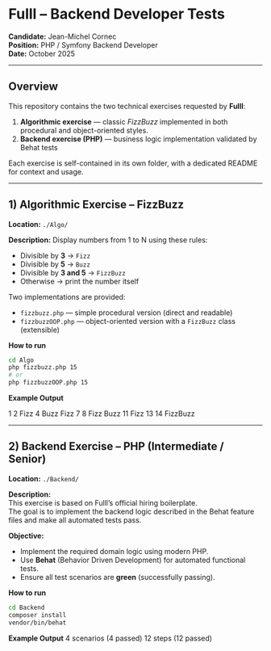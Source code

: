 # Fulll – Backend Developer Tests

**Candidate:** Jean-Michel Cornec  
**Position:** PHP / Symfony Backend Developer  
**Date:** October 2025

---

## Overview

This repository contains the two technical exercises requested by **Fulll**:

1. **Algorithmic exercise** — classic *FizzBuzz* implemented in both procedural and object-oriented styles.  
2. **Backend exercise (PHP)** — business logic implementation validated by Behat tests 

Each exercise is self-contained in its own folder, with a dedicated README for context and usage.

---

## 1) Algorithmic Exercise – FizzBuzz

**Location:** `./Algo/`

**Description:** Display numbers from 1 to N using these rules:
- Divisible by **3** → `Fizz`
- Divisible by **5** → `Buzz`
- Divisible by **3 and 5** → `FizzBuzz`
- Otherwise → print the number itself

Two implementations are provided:
- `fizzbuzz.php` — simple procedural version (direct and readable)
- `fizzbuzzOOP.php` — object-oriented version with a `FizzBuzz` class (extensible)

**How to run**
```bash
cd Algo
php fizzbuzz.php 15
# or
php fizzbuzzOOP.php 15 
```
**Example Output**

1
2
Fizz
4
Buzz
Fizz
7
8
Fizz
Buzz
11
Fizz
13
14
FizzBuzz

---
## 2) Backend Exercise – PHP (Intermediate / Senior)

**Location:** `./Backend/`

**Description:**  
This exercise is based on Fulll’s official hiring boilerplate.  
The goal is to implement the backend logic described in the Behat feature files and make all automated tests pass.

**Objective:**
- Implement the required domain logic using modern PHP.  
- Use **Behat** (Behavior Driven Development) for automated functional tests.  
- Ensure all test scenarios are **green** (successfully passing).

**How to run**
```bash
cd Backend
composer install
vendor/bin/behat
```
**Example Output**
4 scenarios (4 passed)
12 steps (12 passed)
